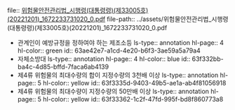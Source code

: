 file:: [위험물안전관리법_시행령(대통령령)(제33005호)(20221201)_1672233731020_0.pdf](../assets/위험물안전관리법_시행령(대통령령)(제33005호)(20221201)_1672233731020_0.pdf)
file-path:: ../assets/위험물안전관리법_시행령(대통령령)(제33005호)(20221201)_1672233731020_0.pdf

- 관계인이 예방규정을 정하여야 하는 제조소등
  ls-type:: annotation
  hl-page:: 4
  hl-color:: green
  id:: 63ae42e7-a1cd-4e20-b6f3-3ae59a5a79a4
- 자체소방대
  ls-type:: annotation
  hl-page:: 4
  hl-color:: blue
  id:: 63f332bb-ba4c-4d85-bffd-7faca6ab4139
- 제4류 위험물의 최대수량의 합이 지정수량의 3천배 이상
  ls-type:: annotation
  hl-page:: 5
  hl-color:: yellow
  id:: 63f3335d-9403-49b5-ae1a-ab4f81056918
- 제4류 위험물의 최대수량이 지정수량의 50만배 이상
  ls-type:: annotation
  hl-page:: 5
  hl-color:: yellow
  id:: 63f33362-1c2f-47fd-995f-bd8f860773a8